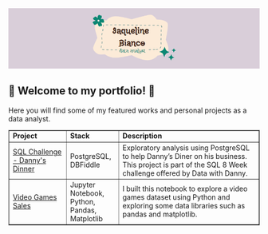 <img src='https://raw.githubusercontent.com/jaquezux/jaqueline-portfolio-index/main/banner.png'>

## 💮 Welcome to my portfolio! 💮<br>
Here you will find some of my featured works and personal projects as a data analyst.

<table border="1">
    <tr>
        <td width='100'><strong>Project</td>
        <td width='90'><strong>Stack</td>
        <td><strong>Description</td>
    </tr>
    <tr>
        <td><a href="https://github.com/jaquezux/SQL-8-week-challenge/blob/main/case-study-1/case-study-1.md">SQL Challenge - Danny's Dinner</a></td>
        <td>PostgreSQL, DBFiddle</td>
        <td>Exploratory analysis using PostgreSQL to help Danny’s Diner on his business. This project is part of the SQL 8 Week challenge offered by Data with Danny.</td>
    </tr>
    <tr>
        <td><a href="https://github.com/jaquezux/videogame-sales/blob/main/videogame-sales.ipynb">Video Games Sales</a></td>
        <td>Jupyter Notebook, Python, Pandas, Matplotlib</td>
        <td>I built this notebook to explore a video games dataset using Python and exploring some data libraries such as pandas and matplotlib.</td>
    </tr>
</table>